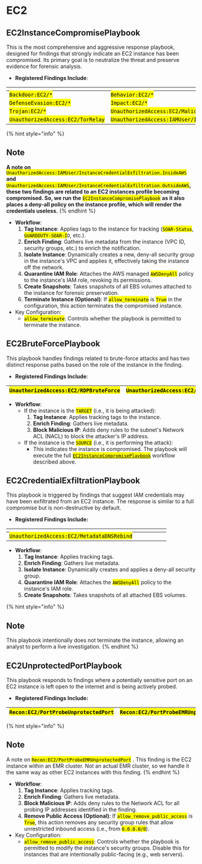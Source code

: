 # EC2

## EC2InstanceCompromisePlaybook

This is the most comprehensive and aggressive response playbook, designed for findings that strongly indicate an EC2 instance has been compromised. Its primary goal is to neutralize the threat and preserve evidence for forensic analysis.

* **Registered Findings Include**:

<table data-header-hidden data-full-width="false"><thead><tr><th width="252"></th><th width="258"></th><th></th></tr></thead><tbody><tr><td><mark style="color:$primary;"><code>Backdoor:EC2/*</code></mark></td><td><mark style="color:$primary;"><code>Behavior:EC2/*</code></mark></td><td><mark style="color:$primary;"><code>CryptoCurrency:EC2/*</code></mark></td></tr><tr><td><mark style="color:$primary;"><code>DefenseEvasion:EC2/*</code></mark></td><td><mark style="color:$primary;"><code>Impact:EC2/*</code></mark></td><td><mark style="color:$primary;"><code>Recon:EC2/Portscan</code></mark></td></tr><tr><td><mark style="color:$primary;"><code>Trojan:EC2/*</code></mark></td><td><mark style="color:$primary;"><code>UnauthorizedAccess:EC2/MaliciousIPCaller.Customer</code></mark></td><td><mark style="color:$primary;"><code>UnauthorizedAccess:EC2/TorClient</code></mark></td></tr><tr><td><mark style="color:$primary;"><code>UnauthorizedAccess:EC2/TorRelay</code></mark></td><td><mark style="color:$primary;"><code>UnauthorizedAccess:IAMUser/InstanceCredentialExfiltration.InsideAWS</code></mark></td><td><mark style="color:$primary;"><code>UnauthorizedAccess:IAMUser/InstanceCredentialExfiltration.OutsideAWS</code></mark></td></tr></tbody></table>

{% hint style="info" %}
## **Note**

**A note on** <mark style="color:$primary;">`UnauthorizedAccess:IAMUser/InstanceCredentialExfiltration.InsideAWS`</mark> **and** <mark style="color:$primary;">`UnauthorizedAccess:IAMUser/InstanceCredentialExfiltration.OutsideAWS`</mark>**, these two findings are related to an EC2 instances profile becoming compromised. So, we run the** <mark style="color:$primary;">`EC2InstanceCompromisePlaybook`</mark> **as it also places a deny-all policy on the instance profile, which will render the credentials useless.**
{% endhint %}

* **Workflow**:
  1. **Tag Instance**: Applies tags to the instance for tracking (<mark style="color:$primary;">`SOAR-Status`</mark>, <mark style="color:$primary;">`GUARDDUTY-SOAR-I`</mark>`D`, etc.).
  2. **Enrich Finding**: Gathers live metadata from the instance (VPC ID, security groups, etc.) to enrich the notification.
  3. **Isolate Instance**: Dynamically creates a new, deny-all security group in the instance's VPC and applies it, effectively taking the instance off the network.
  4. **Quarantine IAM Role**: Attaches the AWS managed <mark style="color:$primary;">`AWSDenyAll`</mark> policy to the instance's IAM role, revoking its permissions.
  5. **Create Snapshots**: Takes snapshots of all EBS volumes attached to the instance for forensic preservation.
  6. **Terminate Instance (Optional)**: If <mark style="color:$primary;">`allow_terminate`</mark> is <mark style="color:$primary;">`True`</mark> in the configuration, this action terminates the compromised instance.
* Key Configuration:
  * <mark style="color:$primary;">`allow_terminate`</mark>: Controls whether the playbook is permitted to terminate the instance.

## EC2BruteForcePlaybook

This playbook handles findings related to brute-force attacks and has two distinct response paths based on the role of the instance in the finding.

* **Registered Findings Include**:

| <mark style="color:$primary;">`UnauthorizedAccess:EC2/RDPBruteForce`</mark> | <mark style="color:$primary;">`UnauthorizedAccess:EC2/SSHBruteForce`</mark> |
| --------------------------------------------------------------------------- | --------------------------------------------------------------------------- |

* **Workflow**:
  * If the instance is the <mark style="color:$primary;">`TARGET`</mark> (i.e., it is being attacked):
    1. **Tag Instance**: Applies tracking tags to the instance.
    2. **Enrich Finding**: Gathers live metadata.
    3. **Block Malicious IP**: Adds deny rules to the subnet's Network ACL (NACL) to block the attacker's IP address.
  * If the instance is the <mark style="color:$primary;">`SOURCE`</mark> (i.e., it is performing the attack):
    * This indicates the instance is compromised. The playbook will execute the full [<mark style="color:$primary;">`EC2InstanceCompromisePlaybook`</mark>](ec2.md#ec2instancecompromiseplaybook) workflow described above.

## EC2CredentialExfiltrationPlaybook

This playbook is triggered by findings that suggest IAM credentials may have been exfiltrated from an EC2 instance. The response is similar to a full compromise but is non-destructive by default.

* **Registered Findings Include:**

<table data-header-hidden><thead><tr><th width="410"></th></tr></thead><tbody><tr><td><mark style="color:$primary;"><code>UnauthorizedAccess:EC2/MetadataDNSRebind</code></mark></td></tr></tbody></table>

* **Workflow**:
  1. **Tag Instance**: Applies tracking tags.
  2. **Enrich Finding**: Gathers live metadata.
  3. **Isolate Instance**: Dynamically creates and applies a deny-all security group.
  4. **Quarantine IAM Role**: Attaches the <mark style="color:$primary;">`AWSDenyAll`</mark> policy to the instance's IAM role.
  5. **Create Snapshots**: Takes snapshots of all attached EBS volumes.

{% hint style="info" %}
## Note

This playbook intentionally does not terminate the instance, allowing an analyst to perform a live investigation.
{% endhint %}

## EC2UnprotectedPortPlaybook

This playbook responds to findings where a potentially sensitive port on an EC2 instance is left open to the internet and is being actively probed.

* **Registered Findings Include:**

| <mark style="color:$primary;">`Recon:EC2/PortProbeUnprotectedPort`</mark> | <mark style="color:$primary;">`Recon:EC2/PortProbeEMRUnprotectedPort`</mark> |
| ------------------------------------------------------------------------- | ---------------------------------------------------------------------------- |

{% hint style="info" %}
## Note

A note on <mark style="color:$primary;">`Recon:EC2/PortProbeEMRUnprotectedPort`</mark> . This finding is the EC2 instance within an EMR cluster. Not an actual EMR cluster, so we handle it the same way as other EC2 instances with this finding.
{% endhint %}

* **Workflow**:
  1. **Tag Instance**: Applies tracking tags.
  2. **Enrich Finding**: Gathers live metadata.
  3. **Block Malicious IP**: Adds deny rules to the Network ACL for all probing IP addresses identified in the finding.
  4. **Remove Public Access (Optional)**: If <mark style="color:$primary;">`allow_remove_public_access`</mark> is <mark style="color:$primary;">`True`</mark>, this action removes any security group rules that allow unrestricted inbound access (i.e., from <mark style="color:$primary;">`0.0.0.0/0`</mark>).
* Key Configuration:
  * <mark style="color:$primary;">`allow_remove_public_access`</mark>: Controls whether the playbook is permitted to modify the instance's security groups. Disable this for instances that are intentionally public-facing (e.g., web servers).
